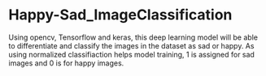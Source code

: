# Happy-Sad_ImageClassification
Using opencv, Tensorflow and keras, this deep learning model will be able to differentiate and classify the images in the dataset as sad or happy.
As using normalized classifiaction helps model training, 1 is assigned for sad images and 0 is for happy images.
